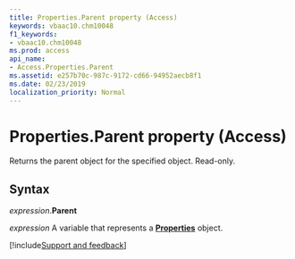 ```yaml
---
title: Properties.Parent property (Access)
keywords: vbaac10.chm10048
f1_keywords:
- vbaac10.chm10048
ms.prod: access
api_name:
- Access.Properties.Parent
ms.assetid: e257b70c-987c-9172-cd66-94952aecb8f1
ms.date: 02/23/2019
localization_priority: Normal
---
```



# Properties.Parent property (Access)

Returns the parent object for the specified object. Read-only.


## Syntax

_expression_.**Parent**

_expression_ A variable that represents a **[Properties](Access.Properties.md)** object.




[!include[Support and feedback](~/includes/feedback-boilerplate.md)]